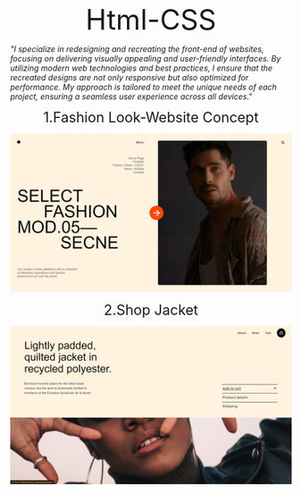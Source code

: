<div style="text-align: center; font-size:50px">
  Html-CSS
</div>

  _*"I specialize in redesigning and recreating the front-end of websites, focusing on delivering visually appealing and user-friendly interfaces. By utilizing modern web technologies and best practices, I ensure that the recreated designs are not only responsive but also optimized for performance. My approach is tailored to meet the unique needs of each project, ensuring a seamless user experience across all devices."*_

<div style="text-align: center; font-size:25px">
  1.Fashion Look-Website Concept
</div>

![My Image](/screenshots/Screenshot%20(1).png)

<div style="text-align: center; font-size:25px">
  2.Shop Jacket
</div>

![My Image](/screenshots/Screenshot%20(3).png)